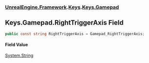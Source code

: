### [UnrealEngine.Framework](./UnrealEngine-Framework.md 'UnrealEngine.Framework').[Keys](./Keys.md 'UnrealEngine.Framework.Keys').[Keys.Gamepad](./Keys-Gamepad.md 'UnrealEngine.Framework.Keys.Gamepad')
## Keys.Gamepad.RightTriggerAxis Field
  
```csharp
public const string RightTriggerAxis = Gamepad_RightTriggerAxis;
```
#### Field Value
[System.String](https://docs.microsoft.com/en-us/dotnet/api/System.String 'System.String')  
